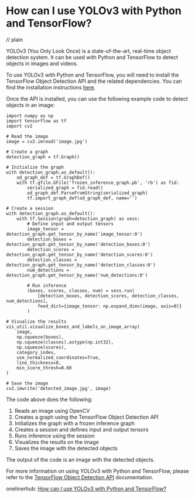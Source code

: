 # How can I use YOLOv3 with Python and TensorFlow?
// plain

YOLOv3 (You Only Look Once) is a state-of-the-art, real-time object detection system. It can be used with Python and TensorFlow to detect objects in images and videos.

To use YOLOv3 with Python and TensorFlow, you will need to install the TensorFlow Object Detection API and the related dependencies. You can find the installation instructions [here](https://github.com/tensorflow/models/blob/master/research/object_detection/g3doc/installation.md).

Once the API is installed, you can use the following example code to detect objects in an image:

```
import numpy as np
import tensorflow as tf
import cv2

# Read the image
image = cv2.imread('image.jpg')

# Create a graph
detection_graph = tf.Graph()

# Initialize the graph
with detection_graph.as_default():
    od_graph_def = tf.GraphDef()
    with tf.gfile.GFile('frozen_inference_graph.pb', 'rb') as fid:
        serialized_graph = fid.read()
        od_graph_def.ParseFromString(serialized_graph)
        tf.import_graph_def(od_graph_def, name='')

# Create a session
with detection_graph.as_default():
    with tf.Session(graph=detection_graph) as sess:
        # Define input and output tensors
        image_tensor = detection_graph.get_tensor_by_name('image_tensor:0')
        detection_boxes = detection_graph.get_tensor_by_name('detection_boxes:0')
        detection_scores = detection_graph.get_tensor_by_name('detection_scores:0')
        detection_classes = detection_graph.get_tensor_by_name('detection_classes:0')
        num_detections = detection_graph.get_tensor_by_name('num_detections:0')

        # Run inference
        (boxes, scores, classes, num) = sess.run(
            [detection_boxes, detection_scores, detection_classes, num_detections],
            feed_dict={image_tensor: np.expand_dims(image, axis=0)}
        )

# Visualize the results
vis_util.visualize_boxes_and_labels_on_image_array(
    image,
    np.squeeze(boxes),
    np.squeeze(classes).astype(np.int32),
    np.squeeze(scores),
    category_index,
    use_normalized_coordinates=True,
    line_thickness=8,
    min_score_thresh=0.60
)

# Save the image
cv2.imwrite('detected_image.jpg', image)
```

The code above does the following:

1. Reads an image using OpenCV
2. Creates a graph using the TensorFlow Object Detection API
3. Initializes the graph with a frozen inference graph
4. Creates a session and defines input and output tensors
5. Runs inference using the session
6. Visualizes the results on the image
7. Saves the image with the detected objects

The output of the code is an image with the detected objects.

For more information on using YOLOv3 with Python and TensorFlow, please refer to the [TensorFlow Object Detection API](https://github.com/tensorflow/models/tree/master/research/object_detection) documentation.

onelinerhub: [How can I use YOLOv3 with Python and TensorFlow?](https://onelinerhub.com/python-tensorflow/how-can-i-use-yolov--with-python-and-tensorflow)